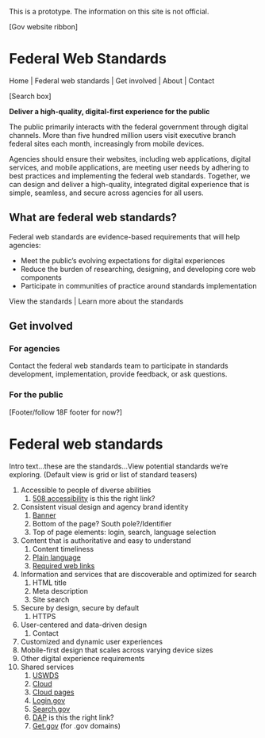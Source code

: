This is a prototype. The information on this site is not official.

[Gov website ribbon]

# Federal Web Standards  

Home | Federal web standards | Get involved | About | Contact

[Search box]

**Deliver a high-quality, digital-first experience for the public**

The public primarily interacts with the federal government through digital channels. More than five hundred million users visit executive branch federal sites each month, increasingly from mobile devices. 

Agencies should ensure their websites, including web applications, digital services, and mobile applications, are meeting user needs by adhering to best practices and implementing the federal web standards. Together, we can design and deliver a high-quality, integrated digital experience that is simple, seamless, and secure across agencies for all users.

## What are federal web standards?

Federal web standards are evidence-based requirements that will help agencies:
- Meet the public’s evolving expectations for digital experiences
- Reduce the burden of researching, designing, and developing core web components
- Participate in communities of practice around standards implementation

View the standards | Learn more about the standards

## Get involved

### For agencies

Contact the federal web standards team to participate in standards development, implementation, provide feedback, or ask questions.

### For the public

[Footer/follow 18F footer for now?]



# Federal web standards
Intro text…these are the standards…View potential standards we’re exploring.
(Default view is grid or list of standard teasers)



1. Accessible to people of diverse abilities
    1. [508 accessibility](https://www.section508.gov/develop/) is this the right link?
2. Consistent visual design and agency brand identity
    1. [Banner](https://designsystem.digital.gov/components/banner/)
    2. Bottom of the page? South pole?/Identifier 
    3. Top of page elements: login, search, language selection
3. Content that is authoritative and easy to understand
    1. Content timeliness
    2. [Plain language](https://www.plainlanguage.gov/)
    3. [Required web links](https://digital.gov/resources/required-web-content-and-links/)
4. Information and services that are discoverable and optimized for search
    1. HTML title
    2. Meta description
    3. Site search
5. Secure by design, secure by default
    1. HTTPS
6. User-centered and data-driven design
    1. Contact
7. Customized and dynamic user experiences
8. Mobile-first design that scales across varying device sizes
9. Other digital experience requirements
10. Shared services
    1. [USWDS](https://designsystem.digital.gov/)
    2. [Cloud](https://cloud.gov/)
    3. [Cloud pages](https://cloud.gov/pages/)
    4. [Login.gov](https://login.gov/)
    5. [Search.gov](https://search.gov/)
    6. [DAP](https://digital.gov/guides/dap/) is this the right link?
    7. [Get.gov]() (for .gov domains)
